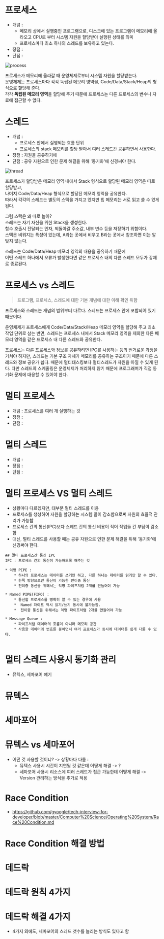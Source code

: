 # 프로세스
* 개념 : 
    * 메모리 상에서 실행중인 프로그램으로, 디스크에 있는 프로그램이 메모리에 올라오고 CPU로 부터 시스템 자원을 할당받아 실행된 상태를 의미      
    * 프로세스마다 최소 하나의 스레드를 보유하고 있는다.  
* 장점 : 
* 단점 : 

![process](https://user-images.githubusercontent.com/50267433/138288716-14f43f1d-9721-4a08-8699-8be267e313f4.png)

프로세스가 메모리에 올라갈 때 운영체제로부터 시스템 자원을 할당받는다.      
운영체제는 프로세스마다 각각 독립된 메모리 영역을, Code/Data/Stack/Heap의 형식으로 할당해 준다.        
각각 **독립된 메모리 영역**을 할당해 주기 때문에 프로세스는 다른 프로세스의 변수나 자료에 접근할 수 없다.       

# 스레드 
* 개념 : 
    * 프로세스 안에서 실행되는 흐름 단위
    * 프로세스의 stack 메모리를 할당 받아서 여러 스레드간 공유하면서 사용한다.     
* 장점 : 자원을 공유하기에 
* 단점 : 공유 자원으로 인한 문제 해결을 위해 '동기화'에 신경써야 한다.     

![thread](https://user-images.githubusercontent.com/50267433/138288756-afa6d387-dfc5-4d86-b902-19c46accf027.png)

프로세스가 할당받은 메모리 영역 내에서 Stack 형식으로 할당된 메모리 영역은 따로 할당받고,      
나머지 Code/Data/Heap 형식으로 할당된 메모리 영역을 공유한다.     
따라서 각각의 스레드는 별도의 스택을 가지고 있지만 힙 메모리는 서로 읽고 쓸 수 있게 된다.     
      
그럼 스택은 왜 따로 놀아?         
스레드는 자기 자신을 위한 Stack을 생성한다.     
함수 호출시 전달되는 인자, 되돌아갈 주소값, 내부 변수 등을 저장하기 위함이다.      
스택은 비워지는 특성이 있는데, A라는 곳에서 비우고 B라는 곳에서 참조하면 이는 알맞지 않는다.     
  
스레드는 Code/Data/Heap 메모리 영역의 내용을 공유하기 때문에    
어떤 스레드 하나에서 오류가 발생한다면 같은 프로세스 내의 다른 스레드 모두가 강제로 종료된다.  
 



# 프로세스 vs 스레드   
> 프로그램, 프로세스, 스레드에 대한 기본 개념에 대한 이해 확인 위함   


프로세스와 스레드는 개념의 범위부터 다르다. 스레드는 프로세스 안에 포함되어 있기 때문이다.

운영체제가 프로세스에게 Code/Data/Stack/Heap 메모리 영역을 할당해 주고 최소 작업 단위로 삼는 반면, 스레드는 프로세스 내에서 Stack 메모리 영역을 제외한 다른 메모리 영역을 같은 프로세스 내 다른 스레드와 공유한다.

프로세스는 다른 프로세스와 정보를 공유하려면 IPC를 사용하는 등의 번거로운 과정을 거쳐야 하지만, 스레드는 기본 구조 자체가 메모리를 공유하는 구조이기 때문에 다른 스레드와 정보 공유가 쉽다. 때문에 멀티태스킹보다 멀티스레드가 자원을 아낄 수 있게 된다. 다만 스레드의 스케줄링은 운영체제가 처리하지 않기 때문에 프로그래머가 직접 동기화 문제에 대응할 수 있어야 한다.

  
# 멀티 프로세스
* 개념 : 프로세스를 여러 개 실행하는 것
* 장점 : 
* 단점 : 

# 멀티 스레드
* 개념 : 
* 장점 : 
* 단점 : 

# 멀티 프로세스 VS 멀티 스레드
* 상황마다 다르겠지만, 대부분 멀티 스레드를 이용 
* 프로세스를 생성하여 자원을 할당하는 시스템 콜이 감소함으로써 자원의 효율적 관리가 가능함   
* 프로세스 간의 통신(IPC)보다 스레드 간의 통신 비용이 적어 작업들 간 부담이 감소함          
* 대신, 멀티 스레드를 사용할 때는 공유 자원으로 인한 문제 해결을 위해 '동기화'에 신경써야 한다.   

```
## 멀티 프로세스간 통신 IPC 
IPC : 프로세스 간의 통신이 가능하도록 해주는 것   

* 익명 PIPE : 
    * 하나의 프로세스는 데이터를 쓰기만 하고, 다른 하나는 데이터를 읽기만 할 수 있다.
    * 한쪽 방향으로만 통신이 가능한 반이중 통신  
    * 전이중 통신을 위해서는 익명 파이프처럼 2개를 만들어야 가능   
  
* Named PIPE(FIFO) :  
    * 통신할 프로세스를 명확히 알 수 있는 경우에 사용
    *  Named 파이프 역시 읽기/쓰기 동시에 불가능함.
    *  전이중 통신을 위해서는 익명 파이프처럼 2개를 만들어야 가능

* Message Queue :
    * 파이프처럼 데이터의 흐름이 아니라 메모리 공간
    * 사용할 데이터에 번호를 붙이면서 여러 프로세스가 동시에 데이터를 쉽게 다룰 수 있다.
 
```

# 멀티 스레드 사용시 동기화 관리 
* 뮤텍스, 세마포어 얘기  

# 뮤텍스
# 세마포어
# 뮤텍스 vs 세마포어 
* 어떤 것 사용할 것이냐? -> 상황마다 다름 :
    * 뮤텍스 사용시 시간이 지연될 것 같은데 어떻게 해결 -> ?
    * 세마포어 사용시 리소스에 여러 스레드가 접근 가능한데 어떻게 해결 -> Version 관리하는 방식을 추가로 적용 

# Race Condition 
* https://github.com/gyoogle/tech-interview-for-developer/blob/master/Computer%20Science/Operating%20System/Race%20Condition.md

# Race Condition 해결 방법

# 데드락 
# 데드락 원칙 4가지 
# 데드락 해결 4가지 
* 4가지 외에도, 세마포어의 스레드 갯수를 늘리는 방식도 있다고 함 
